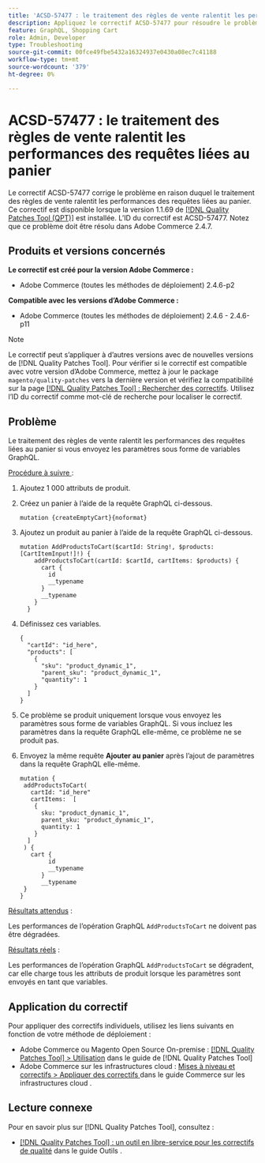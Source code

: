 ```yaml
---
title: 'ACSD-57477 : le traitement des règles de vente ralentit les performances des requêtes liées au panier'
description: Appliquez le correctif ACSD-57477 pour résoudre le problème d’Adobe Commerce où, dans un projet avec de nombreux attributs de produit disponibles (par exemple, 1 000 attributs), lorsque l’opération AddProductsToCart GraphQL est exécutée avec des variables, Commerce tente de charger tous ces attributs de produit et entraîne des problèmes de performances lentes à partir de l’opération AddProductsToCart GraphQL.
feature: GraphQL, Shopping Cart
role: Admin, Developer
type: Troubleshooting
source-git-commit: 00fce49fbe5432a16324937e0430a08ec7c41188
workflow-type: tm+mt
source-wordcount: '379'
ht-degree: 0%

---
```



# ACSD-57477 : le traitement des règles de vente ralentit les performances des requêtes liées au panier

Le correctif ACSD-57477 corrige le problème en raison duquel le traitement des règles de vente ralentit les performances des requêtes liées au panier. Ce correctif est disponible lorsque la version 1.1.69 de [[!DNL Quality Patches Tool (QPT)]](/help/tools/quality-patches-tool/quality-patches-tool-to-self-serve-quality-patches.md) est installée. L’ID du correctif est ACSD-57477. Notez que ce problème doit être résolu dans Adobe Commerce 2.4.7.

## Produits et versions concernés

**Le correctif est créé pour la version Adobe Commerce :**

* Adobe Commerce (toutes les méthodes de déploiement) 2.4.6-p2

**Compatible avec les versions d’Adobe Commerce :**

* Adobe Commerce (toutes les méthodes de déploiement) 2.4.6 - 2.4.6-p11

>[!NOTE]
>
>Le correctif peut s’appliquer à d’autres versions avec de nouvelles versions de [!DNL Quality Patches Tool]. Pour vérifier si le correctif est compatible avec votre version d’Adobe Commerce, mettez à jour le package `magento/quality-patches` vers la dernière version et vérifiez la compatibilité sur la page [[!DNL Quality Patches Tool] : Rechercher des correctifs](https://experienceleague.adobe.com/tools/commerce-quality-patches/index.html). Utilisez l’ID du correctif comme mot-clé de recherche pour localiser le correctif.

## Problème

Le traitement des règles de vente ralentit les performances des requêtes liées au panier si vous envoyez les paramètres sous forme de variables GraphQL.

<u>Procédure à suivre </u> :

1. Ajoutez 1 000 attributs de produit.
1. Créez un panier à l’aide de la requête GraphQL ci-dessous.

   ```
   mutation {createEmptyCart}{noformat}
   ```

1. Ajoutez un produit au panier à l’aide de la requête GraphQL ci-dessous.

   ```
   mutation AddProductsToCart($cartId: String!, $products: [CartItemInput!]!) {
       addProductsToCart(cartId: $cartId, cartItems: $products) {
         cart {
           id
           __typename
         }
         __typename
       }
     }
   ```

1. Définissez ces variables.

   ```
   {
     "cartId": "id_here",
     "products": [
       {
         "sku": "product_dynamic_1",
         "parent_sku": "product_dynamic_1",
         "quantity": 1
       }
     ]
   }
   ```

1. Ce problème se produit uniquement lorsque vous envoyez les paramètres sous forme de variables GraphQL. Si vous incluez les paramètres dans la requête GraphQL elle-même, ce problème ne se produit pas.
1. Envoyez la même requête **Ajouter au panier** après l’ajout de paramètres dans la requête GraphQL elle-même.

   ```
   mutation {
    addProductsToCart(
      cartId: "id_here"
      cartItems:  [
       {
         sku: "product_dynamic_1",
         parent_sku: "product_dynamic_1",
         quantity: 1
       }
     ]
    ) {
      cart {
           id
           __typename
         }
         __typename
    }
   }
   ```

<u>Résultats attendus</u> :

Les performances de l’opération GraphQL `AddProductsToCart` ne doivent pas être dégradées.

<u>Résultats réels</u> :

Les performances de l’opération GraphQL `AddProductsToCart` se dégradent, car elle charge tous les attributs de produit lorsque les paramètres sont envoyés en tant que variables.

## Application du correctif

Pour appliquer des correctifs individuels, utilisez les liens suivants en fonction de votre méthode de déploiement :

* Adobe Commerce ou Magento Open Source On-premise : [[!DNL Quality Patches Tool] > Utilisation](/help/tools/quality-patches-tool/usage.md) dans le guide de [!DNL Quality Patches Tool]
* Adobe Commerce sur les infrastructures cloud : [ Mises à niveau et correctifs > Appliquer des correctifs ](https://experienceleague.adobe.com/docs/commerce-cloud-service/user-guide/develop/upgrade/apply-patches.html) dans le guide Commerce sur les infrastructures cloud .

## Lecture connexe

Pour en savoir plus sur [!DNL Quality Patches Tool], consultez :

* [[!DNL Quality Patches Tool] : un outil en libre-service pour les correctifs de qualité](/help/tools/quality-patches-tool/quality-patches-tool-to-self-serve-quality-patches.md) dans le guide Outils .
